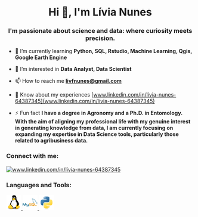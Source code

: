 <h1 align="center">Hi 👋, I'm Lívia Nunes</h1>
<h3 align="center">I'm passionate about science and data: where curiosity meets precision.</h3>

- 🌱 I’m currently learning **Python, SQL, Rstudio, Machine Learning, Qgis, Google Earth Engine**

- 👀 I’m interested in **Data Analyst, Data Scientist**

- 📫 How to reach me **livfnunes@gmail.com**

- 📄 Know about my experiences [www.linkedin.com/in/lívia-nunes-64387345](www.linkedin.com/in/lívia-nunes-64387345)

- ⚡ Fun fact **I have a degree in Agronomy and a Ph.D. in Entomology. With the aim of aligning my professional life with my genuine interest in generating knowledge from data, I am currently focusing on expanding my expertise in Data Science tools, particularly those related to agribusiness data.**

<h3 align="left">Connect with me:</h3>
<p align="left">
<a href="https://linkedin.com/in/www.linkedin.com/in/lívia-nunes-64387345" target="blank"><img align="center" src="https://raw.githubusercontent.com/rahuldkjain/github-profile-readme-generator/master/src/images/icons/Social/linked-in-alt.svg" alt="www.linkedin.com/in/lívia-nunes-64387345" height="30" width="40" /></a>
</p>

<h3 align="left">Languages and Tools:</h3>
<p align="left"> <a href="https://www.linux.org/" target="_blank" rel="noreferrer"> <img src="https://raw.githubusercontent.com/devicons/devicon/master/icons/linux/linux-original.svg" alt="linux" width="40" height="40"/> </a> <a href="https://www.mysql.com/" target="_blank" rel="noreferrer"> <img src="https://raw.githubusercontent.com/devicons/devicon/master/icons/mysql/mysql-original-wordmark.svg" alt="mysql" width="40" height="40"/> </a> <a href="https://www.python.org" target="_blank" rel="noreferrer"> <img src="https://raw.githubusercontent.com/devicons/devicon/master/icons/python/python-original.svg" alt="python" width="40" height="40"/> </a> </p>


<!---
LiviaFNunes/LiviaFNunes is a ✨ special ✨ repository because its `README.md` (this file) appears on your GitHub profile.
You can click the Preview link to take a look at your changes.
--->
